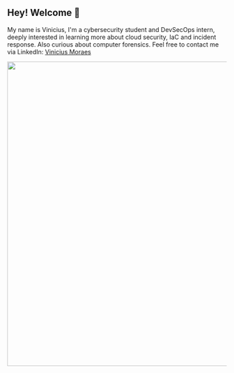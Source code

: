 ## Hey! Welcome 👋

My name is Vinicius, I'm a cybersecurity student and DevSecOps intern, deeply interested in learning more about cloud security, IaC and incident response. Also curious about computer forensics. Feel free to contact me via LinkedIn: [Vinicius Moraes]([URL](https://www.linkedin.com/in/vini-de-moraes/))

<img src="https://tse1.mm.bing.net/th?id=OIG1.fWVBiLtQ_KjfuXG9zoFY&pid=ImgGn" width="700px"/>

<!--
**ViniStark/ViniStark** is a ✨ _special_ ✨ repository because its `README.md` (this file) appears on your GitHub profile.

Here are some ideas to get you started:

- 🔭 I’m currently working on ...
- 🌱 I’m currently learning ...
- 👯 I’m looking to collaborate on ...
- 🤔 I’m looking for help with ...
- 💬 Ask me about ...
- 📫 How to reach me: ...
- 😄 Pronouns: ...
- ⚡ Fun fact: ...
-->
